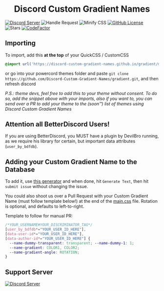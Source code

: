 <h1 align=center>Discord Custom Gradient Names</h1> 

[![Discord Server](https://discordapp.com/api/guilds/754130139415183401/widget.png?style=shield)](https://discord.gg/Cka4prH)
![Handle Request](https://github.com/Discord-Custom-Gradient-Names/gradient/workflows/Handle%20Request/badge.svg?branch=master&event=issues)
![Minify CSS](https://github.com/Discord-Custom-Gradient-Names/gradient/workflows/Minify%20CSS/badge.svg?event=push)
[![GitHub License](https://img.shields.io/github/license/Discord-Custom-Gradient-Names/gradient.svg)](https://github.com/Discord-Custom-Gradient-Names/gradient/blob/master/LICENSE)
![Stars](https://img.shields.io/github/stars/Discord-Custom-Gradient-Names/gradient.svg)
[![CodeFactor](https://www.codefactor.io/repository/github/discord-custom-gradient-names/gradient/badge)](https://www.codefactor.io/repository/github/discord-custom-gradient-names/gradient)
## Importing
To import, add this **at the top** of your QuickCSS / CustomCSS
```css
@import url('https://discord-custom-gradient-names.github.io/gradient/main.css');
```
or go into your powercord themes folder and paste `git clone https://github.com/Discord-Custom-Gradient-Names/gradient.git`, and then refresh discord

*P.S.: theme devs, feel free to add this to your theme without consent. To do so, add the snippet above with your imports, also if you want to, you can send over a PR to add your theme to the (soon™) list of themes using Discord Custom Gradient Names*


## Attention all BetterDiscord Users!
If you are using BetterDiscord, you MUST have a plugin by DevilBro running, as we require his library for certain, but important data attributes (`user_by_bdfdb`).

## Adding your Custom Gradient Name to the Database
To add it, use [this generator](https://discord-custom-gradient-names.github.io/gradient/app-dist/) and when done, hit `Generate Text`, then hit ``submit issue`` without changing the issue.

You could also shoot us over a Pull Request with your Custom Gradient Name (must follow template below!) at the end of the [main.css](https://github.com/Discord-Custom-Gradient-Names/gradient/main.css) file. Rotation is optional, and defaults to left-to-right.

Template to follow for manual PR: 
```css
/*YOUR_USERNAME#YOUR_DISCRIMINATOR_TAG*/
[user_by_bdfdb*="YOUR_USER_ID_HERE"],
[data-user-id*="YOUR_USER_ID_HERE"],
[data-author-id*="YOUR_USER_ID_HERE"] {
  --name-dummy-transparent: transparent; --name-dummy-1: 1;
  --name-gradient: COLOR1, COLOR2;
  --name-gradient-angle: ROTATION;
}
```

## Support Server
[![Discord Server](https://discordapp.com/api/guilds/754130139415183401/widget.png?style=banner2)](https://discord.gg/Cka4prH)
